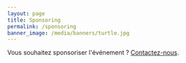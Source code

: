 ```yaml
---
layout: page
title: Sponsoring
permalink: /sponsoring
banner_image: /media/banners/turtle.jpg
---
```


Vous souhaitez sponsoriser l'événement ?
[Contactez-nous](/contact).
